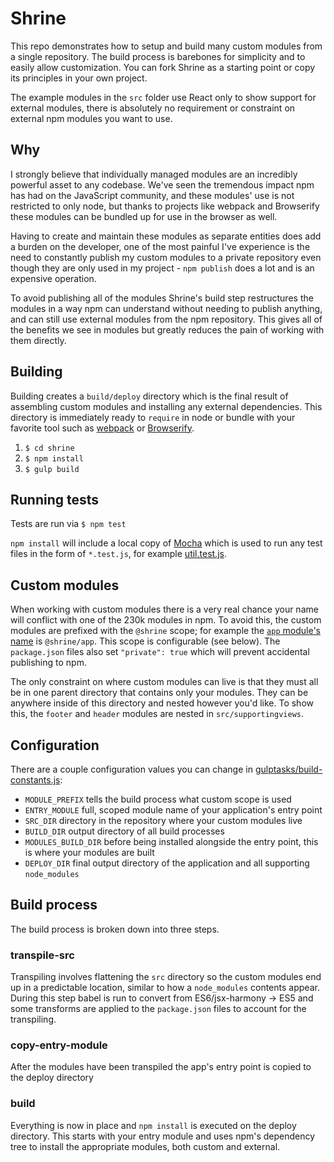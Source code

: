 # Shrine

This repo demonstrates how to setup and build many custom modules from a single repository. The build process is barebones for simplicity and to easily allow customization. You can fork Shrine as a starting point or copy its principles in your own project.

The example modules in the `src` folder use React only to show support for external modules, there is absolutely no requirement or constraint on external npm modules you want to use.

## Why
I strongly believe that individually managed modules are an incredibly powerful asset to any codebase. We've seen the tremendous impact npm has had on the JavaScript community, and these modules' use is not restricted to only node, but thanks to projects like webpack and Browserify these modules can be bundled up for use in the browser as well.

Having to create and maintain these modules as separate entities does add a burden on the developer, one of the most painful I've experience is the need to constantly publish my custom modules to a private repository even though they are only used in my project - `npm publish` does a lot and is an expensive operation.

To avoid publishing all of the modules Shrine's build step restructures the modules in a way npm can understand without needing to publish anything, and can still use external modules from the npm repository. This gives all of the benefits we see in modules but greatly reduces the pain of working with them directly.

## Building
Building creates a `build/deploy` directory which is the final result of assembling custom modules and installing any external dependencies. This directory is immediately ready to `require` in node or bundle with your favorite tool such as [webpack](https://webpack.github.io/) or [Browserify](http://browserify.org/). 

1. `$ cd shrine`
2. `$ npm install`
3. `$ gulp build`

## Running tests
Tests are run via `$ npm test`

`npm install` will include a local copy of [Mocha](https://mochajs.org/) which is used to run any test files in the form of `*.test.js`, for example [util.test.js](https://github.com/chandlerprall/shrine/tree/master/src/util/tests/util.test.js).

## Custom modules
When working with custom modules there is a very real chance your name will conflict with one of the 230k modules in npm. To avoid this, the custom modules are prefixed with the `@shrine` scope; for example the [`app` module's name](https://github.com/chandlerprall/shrine/blob/master/src/app/package.json) is `@shrine/app`. This scope is configurable (see below). The `package.json` files also set `"private": true` which will prevent accidental publishing to npm.

The only constraint on where custom modules can live is that they must all be in one parent directory that contains only your modules. They can be anywhere inside of this directory and nested however you'd like. To show this, the `footer` and `header` modules are nested in `src/supportingviews`.

## Configuration
There are a couple configuration values you can change in [gulptasks/build-constants.js](https://github.com/chandlerprall/shrine/blob/master/gulptasks/build-constants.js):

* `MODULE_PREFIX` tells the build process what custom scope is used
* `ENTRY_MODULE` full, scoped module name of your application's entry point
* `SRC_DIR` directory in the repository where your custom modules live
* `BUILD_DIR` output directory of all build processes
* `MODULES_BUILD_DIR` before being installed alongside the entry point, this is where your modules are built
* `DEPLOY_DIR` final output directory of the application and all supporting `node_modules`

## Build process
The build process is broken down into three steps.

### transpile-src
Transpiling involves flattening the `src` directory so the custom modules end up in a predictable location, similar to how a `node_modules` contents appear. During this step babel is run to convert from ES6/jsx-harmony -> ES5 and some transforms are applied to the `package.json` files to account for the transpiling.

### copy-entry-module
After the modules have been transpiled the app's entry point is copied to the deploy directory

### build
Everything is now in place and `npm install` is executed on the deploy directory. This starts with your entry module and uses npm's dependency tree to install the appropriate modules, both custom and external.